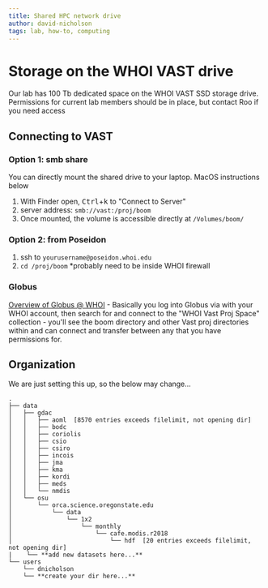 ```yaml
---
title: Shared HPC network drive
author: david-nicholson
tags: lab, how-to, computing
---
```

# Storage on the WHOI VAST drive
Our lab has 100 Tb dedicated space on the WHOI VAST SSD storage drive. Permissions for current lab members should be in place, but contact Roo if you need access

## Connecting to VAST
### Option 1: smb share
You can directly mount the shared drive to your laptop. MacOS instructions below

1. With Finder open, <kbd>Ctrl</kbd>+<kbd>k</kbd> to "Connect to Server"
2. server address: ```smb://vast:/proj/boom```
3. Once mounted, the volume is accessible directly at ```/Volumes/boom/```

### Option 2: from Poseidon
1. ssh to ```yourusername@poseidon.whoi.edu```
2. ```cd /proj/boom```
*probably need to be inside WHOI firewall

### Globus

[Overview of Globus @ WHOI](https://whoi-it.whoi.edu/globus-file-transfer-at-whoi/) - Basically you log into Globus via [](https://app.globus.org) with your WHOI account, then search for and connect to the "WHOI Vast Proj Space" collection - you'll see the boom directory and other Vast proj directories within and can connect and transfer between any that you have permissions for. 


## Organization
We are just setting this up, so the below may change...
```
.
├── data
│   ├── gdac
│   │   ├── aoml  [8570 entries exceeds filelimit, not opening dir]
│   │   ├── bodc
│   │   ├── coriolis
│   │   ├── csio
│   │   ├── csiro
│   │   ├── incois
│   │   ├── jma
│   │   ├── kma
│   │   ├── kordi
│   │   ├── meds
│   │   └── nmdis
│   └── osu
│       └── orca.science.oregonstate.edu
│           └── data
│               └── 1x2
│                   └── monthly
│                       └── cafe.modis.r2018
│                           └── hdf  [20 entries exceeds filelimit, not opening dir]
|    └── **add new datasets here...**
└── users
    └── dnicholson
    └── **create your dir here...**

```


